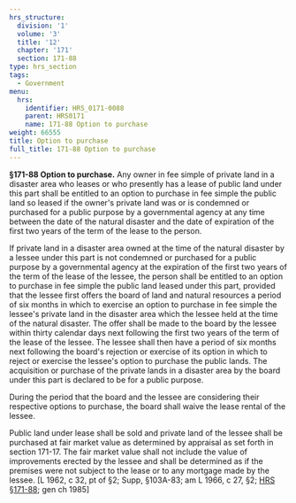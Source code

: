 ```yaml
---
hrs_structure:
  division: '1'
  volume: '3'
  title: '12'
  chapter: '171'
  section: 171-88
type: hrs_section
tags:
  - Government
menu:
  hrs:
    identifier: HRS_0171-0088
    parent: HRS0171
    name: 171-88 Option to purchase
weight: 66555
title: Option to purchase
full_title: 171-88 Option to purchase
---
```

**§171-88 Option to purchase.** Any owner in fee simple of private land in a disaster area who leases or who presently has a lease of public land under this part shall be entitled to an option to purchase in fee simple the public land so leased if the owner's private land was or is condemned or purchased for a public purpose by a governmental agency at any time between the date of the natural disaster and the date of expiration of the first two years of the term of the lease to the person.

If private land in a disaster area owned at the time of the natural disaster by a lessee under this part is not condemned or purchased for a public purpose by a governmental agency at the expiration of the first two years of the term of the lease of the lessee, the person shall be entitled to an option to purchase in fee simple the public land leased under this part, provided that the lessee first offers the board of land and natural resources a period of six months in which to exercise an option to purchase in fee simple the lessee's private land in the disaster area which the lessee held at the time of the natural disaster. The offer shall be made to the board by the lessee within thirty calendar days next following the first two years of the term of the lease of the lessee. The lessee shall then have a period of six months next following the board's rejection or exercise of its option in which to reject or exercise the lessee's option to purchase the public lands. The acquisition or purchase of the private lands in a disaster area by the board under this part is declared to be for a public purpose.

During the period that the board and the lessee are considering their respective options to purchase, the board shall waive the lease rental of the lessee.

Public land under lease shall be sold and private land of the lessee shall be purchased at fair market value as determined by appraisal as set forth in section 171-17\. The fair market value shall not include the value of improvements erected by the lessee and shall be determined as if the premises were not subject to the lease or to any mortgage made by the lessee. [L 1962, c 32, pt of §2; Supp, §103A-83; am L 1966, c 27, §2; [HRS §171-88](/title-12/chapter-171/section-171-88/); gen ch 1985]